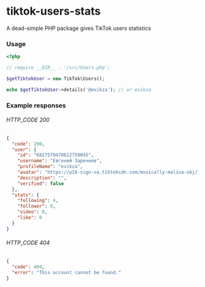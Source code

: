 # tiktok-users-stats
A dead-simple PHP package gives TikTok users statistics


### Usage

```php
<?php

// require __DIR__ . '/src/Users.php';

$getTiktokUser = new TikTok\Users();

echo $getTiktokUser->details('@evikza'); // or evikza
```

### Example responses 

###### HTTP_CODE 200

```json
{
  "code": 200,
  "user": {
    "id": "6827579470812759045",
    "username": "Евгений Заречнев",
    "profileName": "evikza",
    "avatar": "https://p16-sign-va.tiktokcdn.com/musically-maliva-obj/1666889735789574~c5_720x720.jpeg?x-expires=1624140000&x-signature=rQ9dhz8zGm9EnYNTtwG7uDX1kaw%3D",
    "description": "",
    "verified": false
  },
  "stats": {
    "following": 4,
    "follower": 0,
    "video": 0,
    "like": 0
  }
}
```

###### HTTP_CODE 404

```json
{
  "code": 404,
  "error": "This account cannot be found."
}
```
